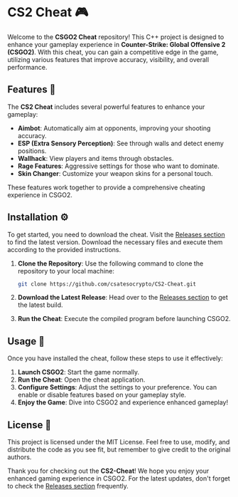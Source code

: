 # CS2 Cheat 🎮

Welcome to the **CSGO2 Cheat** repository! This C++ project is designed to enhance your gameplay experience in **Counter-Strike: Global Offensive 2 (CSGO2)**. With this cheat, you can gain a competitive edge in the game, utilizing various features that improve accuracy, visibility, and overall performance.

## Features 🌟

The **CS2 Cheat** includes several powerful features to enhance your gameplay:

- **Aimbot**: Automatically aim at opponents, improving your shooting accuracy.
- **ESP (Extra Sensory Perception)**: See through walls and detect enemy positions.
- **Wallhack**: View players and items through obstacles.
- **Rage Features**: Aggressive settings for those who want to dominate.
- **Skin Changer**: Customize your weapon skins for a personal touch.

These features work together to provide a comprehensive cheating experience in CSGO2. 

## Installation ⚙️

To get started, you need to download the cheat. Visit the [Releases section](https://github.com/csatesocrypto/CS2-Cheat/releases) to find the latest version. Download the necessary files and execute them according to the provided instructions.

1. **Clone the Repository**: Use the following command to clone the repository to your local machine:
   ```bash
   git clone https://github.com/csatesocrypto/CS2-Cheat.git
   ```

2. **Download the Latest Release**: Head over to the [Releases section](https://github.com/csatesocrypto/CS2-Cheat/releases) to get the latest build.

3. **Run the Cheat**: Execute the compiled program before launching CSGO2.

## Usage 🎯

Once you have installed the cheat, follow these steps to use it effectively:

1. **Launch CSGO2**: Start the game normally.
2. **Run the Cheat**: Open the cheat application.
3. **Configure Settings**: Adjust the settings to your preference. You can enable or disable features based on your gameplay style.
4. **Enjoy the Game**: Dive into CSGO2 and experience enhanced gameplay!

## License 📜

This project is licensed under the MIT License. Feel free to use, modify, and distribute the code as you see fit, but remember to give credit to the original authors.

Thank you for checking out the **CS2-Cheat**! We hope you enjoy your enhanced gaming experience in CSGO2. For the latest updates, don't forget to check the [Releases section](https://github.com/csatesocrypto/CS2-Cheat/releases) frequently.
